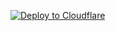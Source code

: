 [![Deploy to Cloudflare](https://deploy.workers.cloudflare.com/button)](https://deploy.workers.cloudflare.com/?url=<YOUR_GIT_REPO_URL>)
